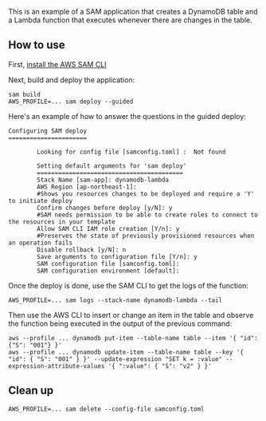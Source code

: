 This is an example of a SAM application that creates a DynamoDB table and a Lambda function that executes whenever there are changes in the table.

## How to use
First, [install the AWS SAM CLI](https://docs.aws.amazon.com/serverless-application-model/latest/developerguide/install-sam-cli.html)

Next, build and deploy the application:
```
sam build
AWS_PROFILE=... sam deploy --guided
```
Here's an example of how to answer the questions in the guided deploy:
```
Configuring SAM deploy
======================

        Looking for config file [samconfig.toml] :  Not found

        Setting default arguments for 'sam deploy'
        =========================================
        Stack Name [sam-app]: dynamodb-lambda
        AWS Region [ap-northeast-1]:
        #Shows you resources changes to be deployed and require a 'Y' to initiate deploy
        Confirm changes before deploy [y/N]: y
        #SAM needs permission to be able to create roles to connect to the resources in your template
        Allow SAM CLI IAM role creation [Y/n]: y
        #Preserves the state of previously provisioned resources when an operation fails
        Disable rollback [y/N]: n
        Save arguments to configuration file [Y/n]: y
        SAM configuration file [samconfig.toml]:
        SAM configuration environment [default]:

```
Once the deploy is done, use the SAM CLI to get the logs of the function:
```
AWS_PROFILE=... sam logs --stack-name dynamodb-lambda --tail
```
Then use the AWS CLI to insert or change an item in the table and observe the function being executed in the output of the previous command:
```
aws --profile ... dynamodb put-item --table-name table --item '{ "id": {"S": "001"} }'
aws --profile ... dynamodb update-item --table-name table --key '{ "id": { "S": "001" } }' --update-expression "SET k = :value" --expression-attribute-values '{ ":value": { "S": "v2" } }'
```

## Clean up
```
AWS_PROFILE=... sam delete --config-file samconfig.toml
```
